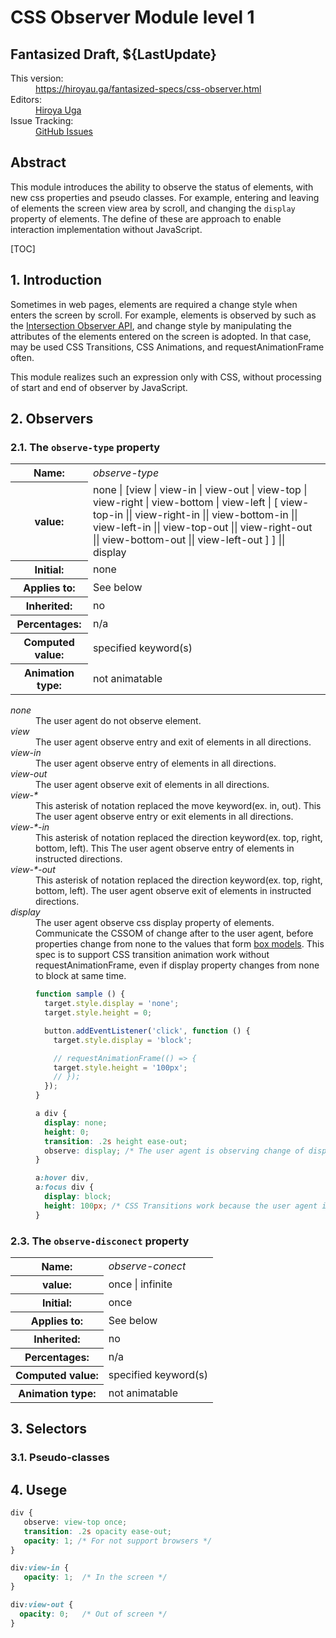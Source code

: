 # CSS Observer Module level 1

## Fantasized Draft, ${LastUpdate}

<dl>
<dt>This version:</dt>
<dd><a href="https://hiroyau.ga/fantasized-specs/css-observer.html">https://hiroyau.ga/fantasized-specs/css-observer.html</a></dd>
<dt>Editors:</dt>
<dd><a href="https://github.com/]">Hiroya Uga</a></dd>
<dt>Issue Tracking:</dt>
<dd><a href="https://github.com/hiroya-uga/hiroya-uga.github.io/blob/master/fantasized-specs/css-observer.html">GitHub Issues</a></dd>
</dl>


## Abstract

This module introduces the ability to  observe the status of elements, with new css properties and pseudo classes. For example, entering and leaving of elements the screen view area by scroll, and changing the `display` property of elements. The define of these are approach to enable  interaction implementation without JavaScript.

[TOC]


## 1. Introduction

Sometimes in web pages, elements are required a change style when enters the screen by scroll. For example, elements is observed by such as the [Intersection Observer API](https://w3c.github.io/IntersectionObserver/), and change style by manipulating the attributes of the elements entered on the screen is adopted. In that case, may be used CSS Transitions, CSS Animations, and requestAnimationFrame often.

This module realizes such an expression only with CSS, without processing of start and end of observer by JavaScript.


## 2. Observers

### 2.1. The `observe-type` property

<div class="propdef">
<table>
<tbody>
<tr>
<th>Name:</th>
<td><dfn>observe-type</dfn></td>
</tr>

<tr>
<th>value:</th>
<td>none | [view | view-in | view-out | view-top | view-right | view-bottom | view-left | [ view-top-in || view-right-in || view-bottom-in || view-left-in || view-top-out || view-right-out || view-bottom-out || view-left-out ] ] || display</td>
</tr>

<tr>
<th>Initial:</th>
<td>none</td>
</tr>

<tr>
<th>Applies to:</th>
<td>See below</td>
</tr>

<tr>
<th>Inherited:</th>
<td>no</td>
</tr>

<tr>
<th>Percentages:</th>
<td>n/a</td>
</tr>

<tr>
<th>Computed value:</th>
<td>specified keyword(s)</td>
</tr>

<tr>
<th>Animation type:</th>
<td>not animatable</td>
</tr>
</tbody>
</table>
</div>

<dl>
<dt><dfn>none</dfn></dt>
<dd>The user agent do not observe element.</dd>

<dt><dfn>view</dfn></dt>
<dd>The user agent observe entry and exit of elements in all directions.</dd>

<dt><dfn>view-in</dfn></dt>
<dd>The user agent observe entry of elements in all directions.</dd>

<dt><dfn>view-out</dfn></dt>
<dd>The user agent observe exit of elements in all directions.</dd>

<dt><dfn>view-*</dfn></dt>
<dd>This asterisk of notation replaced the move keyword(ex. in, out). This The user agent observe entry or exit elements in all directions.</dd>

<dt><dfn>view-*-in</dfn></dt>
<dd>This asterisk of notation replaced the direction keyword(ex. top, right, bottom, left). This The user agent observe entry of elements in instructed directions.</dd>

<dt><dfn>view-*-out</dfn></dt>
<dd>This asterisk of notation replaced the direction keyword(ex. top, right, bottom, left). The user agent observe exit of elements in instructed directions.</dd>

<dt><dfn>display</dfn></dt>
<dd>The user agent observe css display property of elements. Communicate the CSSOM of change after  ​​to the user agent, before properties change from none to the values ​​that form <a href="https://www.w3.org/TR/CSS22/box.html">box models</a>. This spec is to support CSS transition animation work without requestAnimationFrame, even if display property changes from none to block at same time.</dd>
<dd class="example">

```javascript
function sample () {
  target.style.display = 'none';
  target.style.height = 0;

  button.addEventListener('click', function () {
    target.style.display = 'block';

    // requestAnimationFrame(() => {
    target.style.height = '100px';
    // });
  });
}
```

</dd>
<dd class="example">

```css
a div {
  display: none;
  height: 0;
  transition: .2s height ease-out;
  observe: display; /* The user agent is observing change of display property. */
}

a:hover div,
a:focus div {
  display: block;
  height: 100px; /* CSS Transitions work because the user agent is known that height of this element is 0. */
}
```

</dd>
</dl>

### 2.3. The `observe-disconect` property

<div class="propdef">
<table>
<tbody>
<tr>
<th>Name:</th>
<td><dfn>observe-conect</dfn></td>
</tr>

<tr>
<th>value:</th>
<td>once | infinite</td>
</tr>

<tr>
<th>Initial:</th>
<td>once</td>
</tr>

<tr>
<th>Applies to:</th>
<td>See below</td>
</tr>

<tr>
<th>Inherited:</th>
<td>no</td>
</tr>

<tr>
<th>Percentages:</th>
<td>n/a</td>
</tr>

<tr>
<th>Computed value:</th>
<td>specified keyword(s)</td>
</tr>

<tr>
<th>Animation type:</th>
<td>not animatable</td>
</tr>
</tbody>
</table>
</div>


## 3. Selectors

### 3.1. Pseudo-classes


## 4. Usege

<div class="example">

```css
div {
   observe: view-top once;
   transition: .2s opacity ease-out;
   opacity: 1; /* For not support browsers */
}

div:view-in {
   opacity: 1;  /* In the screen */
}

div:view-out {
  opacity: 0;   /* Out of screen */
}
```

</div>
